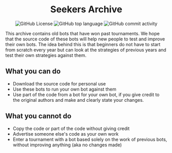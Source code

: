 <h1 align="center">Seekers Archive</h1>

<p align="center">
    <img alt="GitHub License" src="https://img.shields.io/github/license/seekers-dev/archive">
    <img alt="GitHub top language" src="https://img.shields.io/github/languages/top/seekers-dev/archive">
    <img alt="GitHub commit activity" src="https://img.shields.io/github/commit-activity/y/seekers-dev/archive">
</p>

This archive contains old bots that have won past tournaments. We hope that the source code of these bots will help new people to test and improve their own bots. The idea behind this is that beginners do not have to start from scratch every year but can look at the strategies of previous years and test their own strategies against them.

## What you can do

- Download the source code for personal use
- Use these bots to run your own bot against them
- Use part of the code from a bot for your own bot, if you give credit to the original authors and make and clearly state your changes.

## What you cannot do

- Copy the code or part of the code without giving credit
- Advertise someone else's code as your own work
- Enter a tournament with a bot based solely on the work of previous bots, without improving anything (aka no changes made)